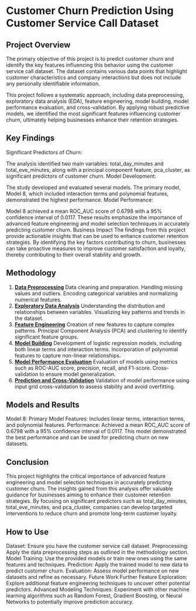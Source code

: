 # Customer Churn Prediction Using Customer Service Call Dataset
## Project Overview
The primary objective of this project is to predict customer churn and identify the key features influencing this behavior using the customer service call dataset. The dataset contains various data points that highlight customer characteristics and company interactions but does not include any personally identifiable information.

This project follows a systematic approach, including data preprocessing, exploratory data analysis (EDA), feature engineering, model building, model performance evaluation, and cross-validation. By applying robust predictive models, we identified the most significant features influencing customer churn, ultimately helping businesses enhance their retention strategies.

## Key Findings
Significant Predictors of Churn:

The analysis identified two main variables: total_day_minutes and total_eve_minutes, along with a principal component feature, pca_cluster, as significant predictors of customer churn.
Model Development:

The study developed and evaluated several models. The primary model, Model 8, which included interaction terms and polynomial features, demonstrated the highest performance.
Model Performance:

Model 8 achieved a mean ROC_AUC score of 0.6798 with a 95% confidence interval of 0.0117.
These results emphasize the importance of advanced feature engineering and model selection techniques in accurately predicting customer churn.
Business Impact
The findings from this project provide actionable insights that can be used to enhance customer retention strategies. By identifying the key factors contributing to churn, businesses can take proactive measures to improve customer satisfaction and loyalty, thereby contributing to their overall stability and growth.

## Methodology
1. [**Data Preprocessing**](https://github.com/RaphRivers/Predicting-Customer-Chrun/blob/main/notebooks/1.%20Data%20Preprocessing%20EDA.ipynb)
Data cleaning and preparation.
Handling missing values and outliers.
Encoding categorical variables and normalizing numerical features.
2. [**Exploratory Data Analysis**](https://github.com/RaphRivers/Predicting-Customer-Chrun/blob/main/notebooks/1.%20Data%20Preprocessing%20EDA.ipynb)
Understanding the distribution and relationships between variables.
Visualizing key patterns and trends in the dataset.
3. [**Feature Engineering**](https://github.com/RaphRivers/Predicting-Customer-Chrun/blob/main/notebooks/2.%20Feature%20Engineering.ipynb)
Creation of new features to capture complex patterns.
Principal Component Analysis (PCA) and clustering to identify significant feature groups.
4. [**Model Building**](https://github.com/RaphRivers/Predicting-Customer-Chrun/blob/main/notebooks/3.%20Models%20Building.ipynb)
Development of logistic regression models, including both linear terms and interaction terms.
Incorporation of polynomial features to capture non-linear relationships.
5. [**Model Performance Evaluation**](https://github.com/RaphRivers/Predicting-Customer-Chrun/blob/main/notebooks/4.%20Confusion%20Matrix.ipynb)
Evaluation of models using metrics such as ROC-AUC score, precision, recall, and F1-score.
Cross-validation to ensure model generalization.
6. [**Prediction and Cross-Validation**](https://github.com/RaphRivers/Predicting-Customer-Chrun/blob/main/notebooks/5.%20Model%20Prediction%20and%20Perfomance.ipynb)
Validation of model performance using input grid cross-validation to assess stability and avoid overfitting.

## Models and Results
Model 8: Primary Model
Features: Includes linear terms, interaction terms, and polynomial features.
Performance: Achieved a mean ROC_AUC score of 0.6798 with a 95% confidence interval of 0.0117.
This model demonstrated the best performance and can be used for predicting churn on new datasets.

## Conclusion
This project highlights the critical importance of advanced feature engineering and model selection techniques in accurately predicting customer churn. The insights gained from this analysis offer valuable guidance for businesses aiming to enhance their customer retention strategies. By focusing on significant predictors such as total_day_minutes, total_eve_minutes, and pca_cluster, companies can develop targeted interventions to reduce churn and promote long-term customer loyalty.

## How to Use
Dataset: Ensure you have the customer service call dataset.
Preprocessing: Apply the data preprocessing steps as outlined in the methodology section.
Model Training: Use the provided models or train new ones using the same features and techniques.
Prediction: Apply the trained model to new data to predict customer churn.
Evaluation: Assess model performance on new datasets and refine as necessary.
Future Work
Further Feature Exploration: Explore additional feature engineering techniques to uncover other potential predictors.
Advanced Modeling Techniques: Experiment with other machine learning algorithms such as Random Forest, Gradient Boosting, or Neural Networks to potentially improve prediction accuracy.


